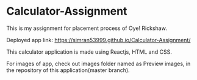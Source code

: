 # Calculator-Assignment
This is my assignment for placement process of Oye! Rickshaw.

Deployed app link: https://simran53999.github.io/Calculator-Assignment/

This calculator application is made using Reactjs, HTML and CSS.

For images of app, check out images folder named as Preview images, in the repository of this application(master branch).
